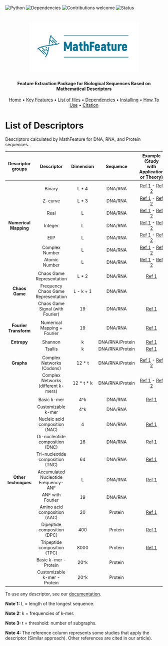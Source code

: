 ![Python](https://img.shields.io/badge/python-v3.7-blue)
![Dependencies](https://img.shields.io/badge/dependencies-up%20to%20date-brightgreen.svg)
![Contributions welcome](https://img.shields.io/badge/contributions-welcome-orange.svg)
![Status](https://img.shields.io/badge/status-up-brightgreen)

<h1 align="center">
  <img src="img/MathFeature.png" alt="MathFeature" width="350">
</h1>

<h4 align="center">Feature Extraction Package for Biological Sequences Based on Mathematical Descriptors</h4>
	
<p align="center">
  <a href="https://bonidia.github.io/MathFeature/">Home</a> •
  <a href="#authors">Key Features</a> •
  <a href="#list-of-files">List of files</a> •
  <a href="#dependencies">Dependencies</a> •
  <a href="#installing-dependencies-and-package">Installing</a> •
  <a href="#how-to-use">How To Use</a> •
  <a href="#citation">Citation</a> 
</p>

<h1 align="center"></h1>

# List of Descriptors

Descriptors calculated by MathFeature for DNA, RNA, and Protein sequences.


| Descriptor groups     | Descriptor                           | Dimension  | Sequence        | Example (Study with Application or Theory)                                     |
|    :---:              |  :---:                               |  :---:     |  :---:          |  :---:                                                                         |
|                                                                                                                                                                              |
|                       | Binary                               | L * 4      | DNA/RNA         | [Ref 1](https://www.biorxiv.org/content/10.1101/2020.06.08.140368v2) - [Ref 2](https://journals.aps.org/prl/abstract/10.1103/PhysRevLett.68.3805) |
|                       | Z-curve                              | L * 3      | DNA/RNA         | [Ref 1](https://www.biorxiv.org/content/10.1101/2020.06.08.140368v2) - [Ref 2](https://www.tandfonline.com/doi/abs/10.1080/07391102.1994.10508031)|
|                       | Real                                 | L          | DNA/RNA         | [Ref 1](https://www.biorxiv.org/content/10.1101/2020.06.08.140368v2) - [Ref 2](https://link.springer.com/article/10.1155/S111086570430925X)       |
| **Numerical Mapping** | Integer                              | L          | DNA/RNA         | [Ref 1](https://www.biorxiv.org/content/10.1101/2020.06.08.140368v2) - [Ref 2](https://onlinelibrary.wiley.com/doi/abs/10.1111/j.1582-4934.2002.tb00196.x) |
|                       | EIIP                                 | L          | DNA/RNA         | [Ref 1](https://www.biorxiv.org/content/10.1101/2020.06.08.140368v2) - [Ref 2](https://www.ncbi.nlm.nih.gov/pmc/articles/PMC1891688/) |
|                       | Complex Number                       | L          | DNA/RNA         | [Ref 1](https://www.biorxiv.org/content/10.1101/2020.06.08.140368v2) - [Ref 2](https://ieeexplore.ieee.org/abstract/document/8361572)     |
|                       | Atomic Number                        | L          | DNA/RNA         | [Ref 1](https://doi.org/10.1117/12.732283) - [Ref 2]( https://doi.org/10.1371/journal.pone.0173288)                                       |
|                                                                                                                                                                              |
|                       | Chaos Game Representation            | L * 2      | DNA/RNA         | [Ref 1](https://doi.org/10.1093/nar/18.8.2163)                                                                                            |                                                                             |
| **Chaos Game**        | Frequency Chaos Game Representation  | L - k + 1  | DNA/RNA         |                                                                                |
|                       | Chaos Game Signal (with Fourier)     | 19         | DNA/RNA         | [Ref 1](https://doi.org/10.1016/j.ygeno.2016.08.002)                                                                                      |
|                                                                                                                                                                              |
| **Fourier Transform** | Numerical Mapping + Fourier          | 19         | DNA/RNA         | [Ref 1](https://www.biorxiv.org/content/10.1101/2020.06.08.140368v2)           |
|                                                                                                                                                                              |
| **Entropy**           | Shannon                              | k          | DNA/RNA/Protein | [Ref 1](https://www.biorxiv.org/content/10.1101/2020.06.08.140368v2)           |
|                       | Tsallis                              | k          | DNA/RNA/Protein | [Ref 1](https://www.biorxiv.org/content/10.1101/2020.06.08.140368v2)           |
|                                                                                                                                                                              |
| **Graphs**            | Complex Networks (Codons)            | 12 * t     | DNA/RNA/Protein | [Ref 1](https://www.biorxiv.org/content/10.1101/2020.06.08.140368v2) - [Ref 2](https://doi.org/10.1093/nar/gky462) |
|                       | Complex Networks (different k-mers)  | 12 * t * k | DNA/RNA/Protein | [Ref 1](https://www.biorxiv.org/content/10.1101/2020.06.08.140368v2) - [Ref 2](https://doi.org/10.1093/nar/gky462) |
|                                                                                                                                                                              |
|                       | Basic k-mer                          | 4^k        | DNA/RNA         | [Ref 1](https://www.biorxiv.org/content/10.1101/2020.06.08.140368v2)           |
|                       | Customizable k-mer                   | 4^k        | DNA/RNA         |                                                                                |
|                       | Nucleic acid composition (NAC)       | 4          | DNA/RNA         | [Ref 1](https://doi.org/10.1016/j.cmpb.2017.05.008)                            |
|                       | Di-nucleotide composition (DNC)      | 16         | DNA/RNA         | [Ref 1](https://doi.org/10.1016/j.cmpb.2017.05.008)                            |
|                       | Tri-nucleotide composition (TNC)     | 64         | DNA/RNA         | [Ref 1](https://doi.org/10.1016/j.cmpb.2017.05.008)                            |
| **Other techniques**  | Accumulated Nucleotide Frequency-ANF | L          | DNA/RNA         | [Ref 1](https://www.nature.com/articles/srep13859)                             |
|                       | ANF with Fourier                     | 19         | DNA/RNA         |                                                                                |
|                       | Amino acid composition (AAC)         | 20         | Protein         | [Ref 1](https://doi.org/10.3389/fcell.2020.578901)                             |
|                       | Dipeptide composition (DPC)          | 400        | Protein         | [Ref 1](https://doi.org/10.3389/fcell.2020.578901)                             |
|                       | Tripeptide composition (TPC)         | 8000       | Protein         | [Ref 1](https://doi.org/10.3389/fcell.2020.578901)                             |
|                       | Basic k-mer - Protein                | 20^k       | Protein         |                                                                                |
|                       | Customizable k-mer - Protein         | 20^k       | Protein         |                                                                                |


To use any descriptor, see our [documentation](https://bonidia.github.io/MathFeature/).

**Note 1:** L = length of the longest sequence.

**Note 2:** k = frequencies of k-mer.

**Note 3:** t = threshold: number of subgraphs.

**Note 4:** The reference column represents some studies that apply the descriptor (Similar approach). Other references are cited in our article).
